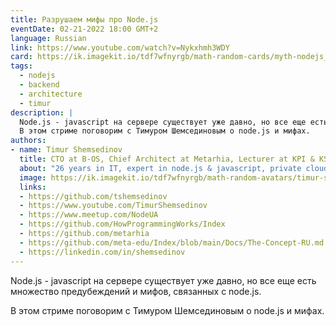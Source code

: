 ```yaml
---
title: Разрушаем мифы про Node.js
eventDate: 02-21-2022 18:00 GMT+2
language: Russian
link: https://www.youtube.com/watch?v=Nykxhmh3WDY
card: https://ik.imagekit.io/tdf7wfnyrgb/math-random-cards/myth-nodejs_kdcrKfqqn.png?updatedAt=1703766265157&tr=w-1024
tags: 
  - nodejs
  - backend
  - architecture
  - timur
description: |
  Node.js - javascript на сервере существует уже давно, но все еще есть множество предубеждений и мифов, связанных с node.js. 
  В этом стриме поговорим с Тимуром Шемсединовым о node.js и мифах. 
authors:
- name: Timur Shemsedinov
  title: CTO at B-OS, Chief Architect at Metarhia, Lecturer at KPI & KSE
  about: "26 years in IT, expert in node.js & javascript, private clouds, software engineering, cybernetics, distributed systems, architecture, databases. 🔭 Researcher 🎓 Lecturer 💡 Advisor 👷 3rd in Ukraine by Github followers 🛡️ CTO @ Salucyber & B-OS, 📢 Speaker: ~70 talks ⬢ Chief architect @ Metarhia 📺 >230 free video lectures 🔔 28k subscribers ⚪ Metarhia community organizer ~35k engineers: 🟢 Metaeducation 👨‍💻 NodeUA 🌱 HowProgrammingWorks"
  image: https://ik.imagekit.io/tdf7wfnyrgb/math-random-avatars/timur-shemsedinov_0cpPFBqU-o.png?tr=w-200,h-200,fo-face
  links:
  - https://github.com/tshemsedinov
  - https://www.youtube.com/TimurShemsedinov
  - https://www.meetup.com/NodeUA
  - https://github.com/HowProgrammingWorks/Index
  - https://github.com/metarhia
  - https://github.com/meta-edu/Index/blob/main/Docs/The-Concept-RU.md
  - https://linkedin.com/in/shemsedinov
---
```


Node.js - javascript на сервере существует уже давно, но все еще есть множество предубеждений и мифов, связанных с node.js.

В этом стриме поговорим с Тимуром Шемсединовым о node.js и мифах. 
